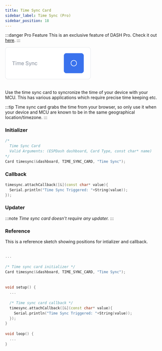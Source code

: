 ```yaml
---
title: Time Sync Card
sidebar_label: Time Sync (Pro)
sidebar_position: 18
---
```


:::danger Pro Feature
This is an exclusive feature of DASH Pro. Check it out [here](https://espdash.pro).
:::

<img className="card-preview" src="/img/v4/time-sync-card.png" width="280px" alt="Text Input Card Preview" />

<br/>
<br/>

Use the time sync card to syncronize the time of your device with your MCU. This has various applications which require precise time keeping etc. 

:::tip
Time sync card grabs the time from your browser, so only use it when your device and MCU are known to be in the same geographical location/timezone.
:::

### Initializer

```cpp
/* 
  Time Sync Card
  Valid Arguments: (ESPDash dashboard, Card Type, const char* name)
*/
Card timesync(&dashboard, TIME_SYNC_CARD, "Time Sync");
```

### Callback

```cpp
timesync.attachCallback([&](const char* value){
  Serial.println("Time Sync Triggered: "+String(value));
});
```

### Updater

:::note
*Time sync card doesn't require any updater.*
:::

### Reference

This is a reference sketch showing positions for intializer and callback.


<!-- A complete dummy sketch showing positions for intializer, callback and updater -->
```cpp

...

/* Time sync card initializer */
Card timesync(&dashboard, TIME_SYNC_CARD, "Time Sync");


void setup() {
  ...

  /* Time sync card callback */
  timesync.attachCallback([&](const char* value){
    Serial.println("Time Sync Triggered: "+String(value));
  });
}

void loop() {
  ...
}

```

